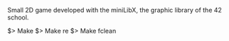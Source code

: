 Small 2D game developed with the miniLibX, the graphic library of the 42 school.

$> Make
$> Make re
$> Make fclean

